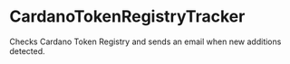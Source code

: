 # CardanoTokenRegistryTracker
Checks Cardano Token Registry and sends an email when new additions detected.
